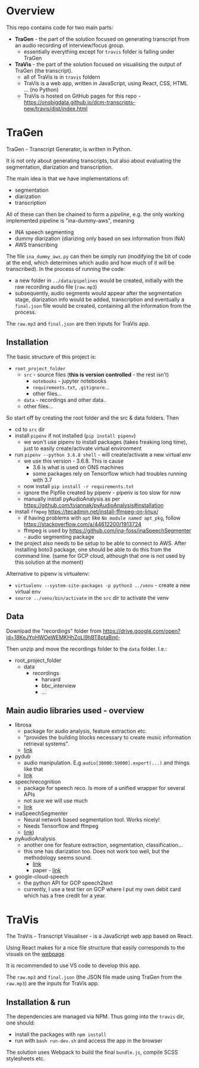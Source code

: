 # Overview

This repo contains code for two main parts:
- **TraGen** - the part of the solution focused on generating transcript from an audio recording of interview/focus group. 
  - essentially everything except for `travis` folder is falling under TraGen
- **TraVis** - the part of the solution focused on visualising the output of TraGen (the transcript).
  - all of TraVis is in `travis` foldern
  - TraVis is a web app, written in JavaScript, using React, CSS, HTML ... (no Python)
  - TraVis is hosted on GitHub pages for this repo - https://onsbigdata.github.io/dcm-transcripts-new/travis/dist/index.html 


# TraGen

TraGen - Transcript Generator, is written in Python.

It is not only about generating transcripts, but also about evaluating
the segmentation, diarization and transcription.

The main idea is that we have implementations of:
- segmentation
- diarization
- transcription

All of these can then be chained to form a *pipeline*, e.g. the only working
implemented pipeline is "ina-dummy-aws", meaning
- INA speech segmenting
- dummy diarization (diarizing only based on sex information from INA)
- AWS transcribing

The file `ina_dummy_aws.py` can then be simply run (modifying the bit
of code at the end, which determines which audio and how much of it will
be transcribed). In the process of running the code:
- a new folder in `../data/pipelines` would be created, initially with the
raw recording audio file (`raw.mp3`)
- subsequently, audio segments would appear after the segmentation stage,
diarization info would be added, transcription and eventually a `final.json`
file would be created, containing all the information from the process.

The `raw.mp3` and `final.json` are then inputs for TraVis app.

## Installation

The basic structure of this project is:
* `root_project_folder`
    * `src` - source files (**this is version controlled** - the rest isn't)
        * `notebooks` - jupyter notebooks
        * `requirements.txt`, `.gitignore`...
        * other files...
    * `data` - recordings and other data..
    *  other files...

So start off by creating the root folder and the src & data folders. Then
* cd to `src` dir
* install `pipenv` if not installed (`pip install pipenv`)
    * we won't use pipenv to install packages (takes freaking long time), just
    to easily create/activate virtual environment
* run `pipenv --python 3.6.8 shell` - will create/activate a new virtual env
    * we use this version - 3.6.8. This is cause
        * 3.6 is what is used on ONS machines
        * some packages rely on Tensorflow which had troubles running with 3.7
    * now install `pip install -r requirements.txt`
    * ignore the Pipfile created by pipenv - pipenv is too slow for now
    * manually install pyAudioAnalysis as per https://github.com/tyiannak/pyAudioAnalysis#installation
* install `ffmpeg` https://tecadmin.net/install-ffmpeg-on-linux/
    * if having problems with `apt` like `No module named apt_pkg`, follow
    https://stackoverflow.com/a/44612200/1913724
    * ffmpeg is used by https://github.com/ina-foss/inaSpeechSegmenter -
    audio segmenting package
* the project also needs to be setup to be able to connect to AWS. After installing boto3 package, one
should be able to do this from the command line. (same for GCP cloud, although that one is not used
by this solution at the moment)

Alternative to pipenv is virtualenv:
* `virtualenv --system-site-packages -p python3 ../venv` - create a new virtual env
* `source ../venv/bin/activate` in the `src` dir to activate the venv

## Data

Download the "recordings" folder from https://drive.google.com/open?id=18KeJYoHWOeWEMKHhZoLl9hBT8ptaBml-

Then unzip and move the recordings folder to the `data` folder. I.e.:

* root_project_folder
    * data
        * recordings
            * harvard
            * bbc_interview
            * ...

## Main audio libraries used - overview

* librosa
    * package for audio analysis, feature extraction etc.
    * "provides the building blocks necessary to create music information
    retrieval systems".
    * [link](https://librosa.github.io/librosa/)
* pydub
    * audio manipulation. E.g `audio[30000:59000].export(...)` and things like that
    * [link](https://github.com/jiaaro/pydub)
* speechrecognition
    * package for speech reco. Is more of a unified wrapper for several APIs
    * not sure we will use much
    * [link](https://realpython.com/python-speech-recognition/)
* inaSpeechSegmenter
    * Neural network based segmentation tool. Works nicely!
    * Needs Tensorflow and ffmpeg
    * [link](https://github.com/ina-foss/inaSpeechSegmenter))
* pyAudioAnalysis
    * another one for feature extraction, segmentation, classification...
    * this one has diarization too. Does not work too well, but the methodology
    seems sound.
        * [link](https://github.com/tyiannak/pyAudioAnalysis/wiki)
        * paper - [link](https://journals.plos.org/plosone/article?id=10.1371/journal.pone.0144610)
* google-cloud-speech
    * the python API for GCP speech2text
    * currently, I use a test tier on GCP where I put my own debit card
    which has a free credit for a year.
    
# TraVis

The TraVis - Transcript Visualiser - is a JavaScript web app based on React.

Using React makes for a nice file structure that easily corresponds to the
visuals on the [webpage](https://onsbigdata.github.io/dcm-transcripts-new/travis/dist/index.html)

It is recommended to use VS code to develop this app.

The `raw.mp3` and `final.json` (the JSON file made using TraGen
from the `raw.mp3`) are the inputs for TraVis app.


## Installation & run

The dependencies are managed via NPM. Thus going into the `travis` dir, one should:
- install the packages with `npm install`
- run with `bash run-dev.sh` and access the app in the browser

The solution uses Webpack to build the final `bundle.js`, compile SCSS
stylesheets etc.